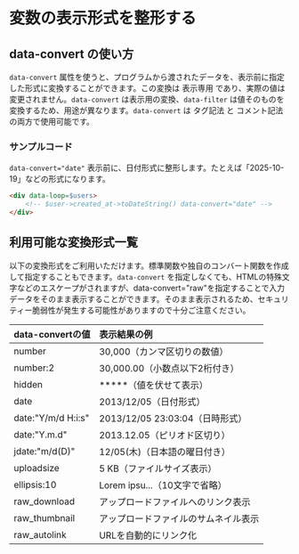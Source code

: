 # 変数の表示形式を整形する
## **data-convert** の使い方
`data-convert` 属性を使うと、プログラムから渡されたデータを、表示前に指定した形式に変換することができます。この変換は 表示専用 であり、実際の値は変更されません。`data-convert` は表示用の変換、`data-filter` は値そのものを変換するため、用途が異なります。`data-convert` は タグ記法 と コメント記法 の両方で使用可能です。

### サンプルコード
`data-convert="date"` 表示前に、日付形式に整形します。たとえば「2025-10-19」などの形式になります。
```html
<div data-loop=$users>
    <!-- $user->created_at->toDateString() data-convert="date" -->
</div>
```

## 利用可能な変換形式一覧
以下の変換形式をご利用いただけます。標準関数や独自のコンバート関数を作成して指定することもできます。`data-convert` を指定しなくても、HTMLの特殊文字などのエスケープがされますが、data-convert="raw"を指定することで入力データをそのまま表示することができます。そのまま表示されるため、セキュリティー脆弱性が発生する可能性がありますので十分ご注意ください。

|data-convertの値|表示結果の例|
|:-----------|:-----------|
|number|30,000（カンマ区切りの数値）|
|number:2|30,000.00（小数点以下2桁付き）|
|hidden|*****（値を伏せて表示）|
|date|2013/12/05（日付形式）|
|date:"Y/m/d H:i:s"|2013/12/05 23:03:04（日時形式）|
|date:"Y.m.d"|2013.12.05（ピリオド区切り）|
|jdate:"m/d(D)"|12/05(木)（日本語の曜日付き）|
|uploadsize|5 KB（ファイルサイズ表示）|
|ellipsis:10|Lorem ipsu...（10文字で省略）|
|raw_download|アップロードファイルへのリンク表示|
|raw_thumbnail|アップロードファイルのサムネイル表示|
|raw_autolink|URLを自動的にリンク化|
